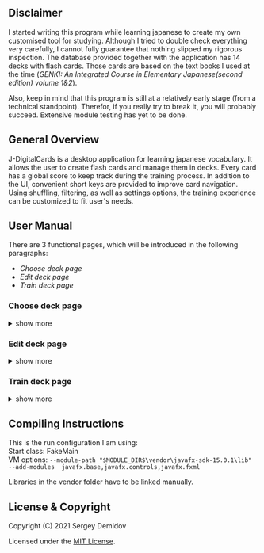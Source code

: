 ## Disclaimer
I started writing this program while learning japanese to create my own customised tool for studying. Although I 
tried to double check everything very carefully, I cannot fully guarantee that nothing slipped my rigorous inspection. 
The database provided together with the application has 14 decks with flash cards. Those cards are based on the text books 
I used at the time (*GENKI: An Integrated Course in Elementary Japanese(second edition) volume 1&2*).

Also, keep in mind that this program is still at a relatively early stage (from a technical standpoint). Therefor, if you 
really try to break it, you will probably succeed. Extensive module testing has yet to be done.

## General Overview
J-DigitalCards is a desktop application for learning japanese vocabulary. It allows the user to create flash cards and
manage them in decks. Every card has a global score to keep track during the training process. In addition to the UI, 
convenient short keys are provided to improve card navigation. Using shuffling, filtering, as well as 
settings options, the training experience can be customized to fit user's needs.

## User Manual
There are 3 functional pages, which will be introduced in the following paragraphs:
- *Choose deck page*
- *Edit deck page*
- *Train deck page*

### Choose deck page
<details> <summary> show more</summary>

This page shows all decks that are available in the Cards.sqlite database, as well as their card number.
It provides the following functionality:

Edit deck name:     Double clicking on a list entry (confirm with enter).  
Edit deck content:  Select deck and click *Edit*.  
Train a deck:       Select deck and click *Train*.  
Create a new deck:  Click *New*.  
Delete a deck:      Select deck and click *Delete* (confirm popup). 
</details>

### Edit deck page
<details> <summary> show more</summary>   

#### Layout
This page is divided into top and bottom parts. 
The upper part shows a table displaying information about the deck's content. 
One row corresponds to one flash card.
The properties of the card are such as the word type, the content, and the score are shown in their own columns.
The score is split into an overall percentage *(%)* and a streak counter *($)*.
The former denotes the percentage of correct tries.
The latter accumulates the number of either wrong (negative number) or correct (positive number) 
answers in a sequence. It is incremented every time as a correct answer is given and is reset as a wrong answer is given. 
Since you might want to train translating from japanese to english or the other way around, 
there are separate scores for these two directions. They can be switched by clicking the button above the score.

The bottom contains instruments which allow you to edit a chosen flash card or create a new one.
Additionally, you can add an existing card from a different deck.

#### Create card
The card creation process is simple and fast. The user fills out a short intuitively clear form, which 
tells the program how to handle that specific card during different work stages. 
A flash card is divided into a japanese part and an english part. Each of them has two text areas. 
While the upper one is obligatory, the lower one is optional. To have the best experience I recommend 
following the conventions described below. If in doubt, you can use the existing decks as an example. 

*General convention:  
Japanese upper text area: kanji-representation of a word (kana-representation if none available)  
Japanese lower text area: kana-representation of a word (empty if only kana-representation available)  
English upper text area: translation  
English lower text area: additional information like particles*  

Currently, there are 4 word types:  
NOUN  
VERB  
ADJECTIVE  
OTHER  

Depending on the word type, the card gets a set of attributes.
While NOUN and OTHER have no additional features, for VERB and ADJECTIVE additional forms can be generated. 
For now, this feature is only available for VERBs:  
During creation or when editing a verb card, a subtype(UNKNOWN, IRREGULAR, U, RU) can be selected. Each of these subtypes has 
a set of grammar rules for generating conjugated forms. If you want to make use of this feature, the japanese side 
of the flash card should contain the verb in plain (dictionary) form and nothing else. Any commentary on that side will 
result in incorrect functioning of the algorithm. If you don't want to use automatic conjugation, simply use the UNKNOWN-subtype. 
In that case, the card will be displayed as is. 

After all the information is entered, confirm with *OK*.

#### Edit card
If you want to change the content of a card or the word type, double-click on the corresponding row in the upper table. 
All content of that card will be displayed in the card creation form. 
There you can change it and confirm by pressing *OK*.

#### Delete card
Click once on a row in the upper table and then on *Delete*. 
After this, it will be removed from this deck. 
If this deck is the only one containing that card, it will be deleted permanently.

#### Adding a card from another deck
In addition to the card creation/editing-form, there is one more tab in the bottom part of the page. 
The *Decks* tab can be used to open and browse a different deck. 
Select a deck from the dropdown menu to load it into the table to the right.
To add a single flash card to the upper table, double-click on a row in the lower table.
To add several cards at once, select multiple rows (using *Ctrl*) and press *Add*.  


Important note:  
When adding a card using this method, this card will be shared between several decks. 
It is still the same card, which means that any changes to the content and the score will be shared, as well.
Because cards are unique, duplicates will be ignored. 
The idea behind this is to have a global score for every card, no matter in which context it is trained. 
Also, if you make a mistake, you do not have to look up all the other occurrences of that card.

#### Saving
You can save changes by either pressing *Save* or selecting the corresponding option after pressing *Back*. 
Changes to the loaded deck do not take effect until saved. 
If you make a mistake that is difficult to correct you can just press *Back* without saving. 
</details>

### Train deck page
<details> <summary> show more</summary>

#### Layout
This page is for training flash cards. 
The card is displayed in the center. While the left side of the card is always visible, the right one can be hidden.
Below the card, there is a navigation block to browse the deck:  
*<--* : Go to the previous card.   
*-->* : Go to the next card.   
*correct* : Mark as correct and go to the next card.  
*wrong* : Mark as wrong and go to the next card.  
*flip* : Show the right side of the card (if hidden).   

The buttons on the left provide additional functionality:  
*Default* : Restores the default card order, removes the filter (if applied).  
*Shuffle* : Shuffles the deck, creates new card order.  
*Reverse* : Switches left and right sides of the card.  
*Lock* : Makes the right side of the card permanently visible.  
*Settings* : Opens settings window, where you can choose, which autogenerated forms you want to train.  

In the bottom left corner, there is a filter form.
It can be used to filter either by absolute percentage or by streak. 
It can be used together with shuffling and advanced form generation.  

The box in the upper center displays useful information regarding the 
current training progress as well as the deck name.

#### Training with autogenerated forms
When editing a card, you can choose subtypes for verbs. 
If anything but UNKNOWN is chosen, an algorithm will try to generate conjugated forms for that card. 
Those forms will be visible for that card, when it is encountered during the training process. 
If you wish to train specific forms, you can use the settings menu to select those. 
In this case, all qualified verb cards will be replaced by newly generated ones for every selected form.

#### Key Bindings
For your convenience, most important buttons have key bindings:  
*<--* : left arrow key  
*-->* : right arrow key  
*correct* : upwards arrow key  
*wrong* : downwards arrow key  
*flip* : space bar  
*Shuffle* : S  
*Reverse* : R  
*Lock* : L  

</details>

## Compiling Instructions
This is the run configuration I am using:  
Start class: FakeMain  
VM options: ```--module-path "$MODULE_DIR$\vendor\javafx-sdk-15.0.1\lib" --add-modules  javafx.base,javafx.controls,javafx.fxml```  

Libraries in the vendor folder have to be linked manually.  

## License & Copyright
Copyright (C) 2021 Sergey Demidov

Licensed under the [MIT License](LICENSE).